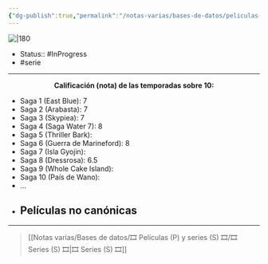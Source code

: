 ```yaml
---
{"dg-publish":true,"permalink":"/notas-varias/bases-de-datos/peliculas-p-y-series-s/s-one-piece/"}
---
```



![|180](https://m.media-amazon.com/images/M/MV5BODcwNWE3OTMtMDc3MS00NDFjLWE1OTAtNDU3NjgxODMxY2UyXkEyXkFqcGdeQXVyNTAyODkwOQ@@._V1_SX300.jpg)

- Status:: #InProgress 
- #serie

---

**<center>Calificación (nota) de las temporadas sobre 10:</center>**

- Saga 1 (East Blue): 7
- Saga 2 (Arabasta): 7
- Saga 3 (Skypiea): 7
- Saga 4 (Saga Water 7): 8
- Saga 5 (Thriller Bark): 
- Saga 6 (Guerra de Marineford): 8
- Saga 7 (Isla Gyojin):
- Saga 8 (Dressrosa): 6.5
- Saga 9 (Whole Cake Island):
- Saga 10 (País de Wano):
- ...
- Películas no canónicas
	- 

---

> [[Notas varias/Bases de datos/🎞️ Películas (P) y series (S) 🎞️/🎞️ Series (S) 🎞️\|🎞️ Series (S) 🎞️]]